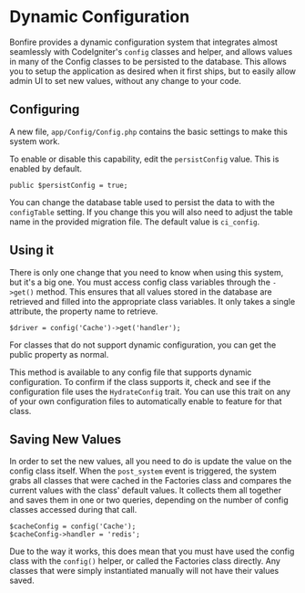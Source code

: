 # Dynamic Configuration

Bonfire provides a dynamic configuration system that integrates almost seamlessly with CodeIgniter's `config` classes
and helper, and allows values in many of the Config classes to be persisted to the database. This allows you 
to setup the application as desired when it first ships, but to easily allow admin UI to set new values, without
any change to your code.

## Configuring

A new file, `app/Config/Config.php` contains the basic settings to make this system work. 

To enable or disable this capability, edit the `persistConfig` value. This is enabled by default. 

```
public $persistConfig = true;
```

You can change the database table used to persist the data to with the `configTable` setting. If you change
this you will also need to adjust the table name in the provided migration file. The default value is `ci_config`.

## Using it

There is only one change that you need to know when using this system, but it's a big one. You must access config
class variables through the `->get()` method. This ensures that all values stored in the database are retrieved 
and filled into the appropriate class variables. It only takes a single attribute, the property name to retrieve. 

```
$driver = config('Cache')->get('handler');
```

For classes that do not support dynamic configuration, you can get the public property as normal.

This method is available to any config file that supports dynamic configuration. To confirm if the class supports it, 
check and see if the configuration file uses the `HydrateConfig` trait. You can use this trait on any of your own
configuration files to automatically enable to feature for that class.

## Saving New Values

In order to set the new values, all you need to do is update the value on the config class itself. When the 
`post_system` event is triggered, the system grabs all classes that were cached in the Factories class and compares
the current values with the class' default values. It collects them all together and saves them in one or two queries,
depending on the number of config classes accessed during that call. 

```
$cacheConfig = config('Cache');
$cacheConfig->handler = 'redis';
```

Due to the way it works, this does mean that you must have used the config class with the `config()` helper, or 
called the Factories class directly. Any classes that were simply instantiated manually will not have their values saved.

